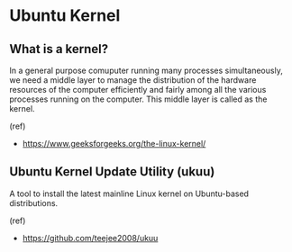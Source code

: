 # Ubuntu Kernel

## What is a kernel?

In a general purpose comuputer running many processes simultaneously, we need a middle layer to manage the distribution of the hardware resources of the computer efficiently and fairly among all the various processes running on the computer. This middle layer is called as the kernel.

(ref)
- https://www.geeksforgeeks.org/the-linux-kernel/

## Ubuntu Kernel Update Utility (ukuu)

A tool to install the latest mainline Linux kernel on Ubuntu-based distributions.

(ref)
- https://github.com/teejee2008/ukuu